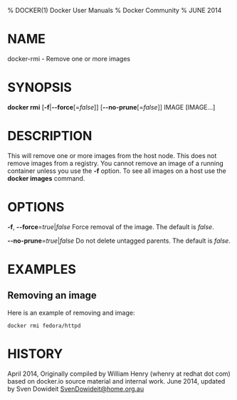 % DOCKER(1) Docker User Manuals
% Docker Community
% JUNE 2014
# NAME
docker-rmi - Remove one or more images

# SYNOPSIS
**docker rmi**
[**-f**|**--force**[=*false*]]
[**--no-prune**[=*false*]]
IMAGE [IMAGE...]

# DESCRIPTION

This will remove one or more images from the host node. This does not
remove images from a registry. You cannot remove an image of a running
container unless you use the **-f** option. To see all images on a host
use the **docker images** command.

# OPTIONS
**-f**, **--force**=*true*|*false*
   Force removal of the image. The default is *false*.

**--no-prune**=*true*|*false*
   Do not delete untagged parents. The default is *false*.

# EXAMPLES

## Removing an image

Here is an example of removing and image:

    docker rmi fedora/httpd

# HISTORY
April 2014, Originally compiled by William Henry (whenry at redhat dot com)
based on docker.io source material and internal work.
June 2014, updated by Sven Dowideit <SvenDowideit@home.org.au>
